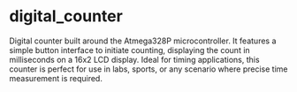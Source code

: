 # digital_counter
 Digital counter built around the Atmega328P microcontroller. It features a simple button interface to initiate counting, displaying the count in milliseconds on a 16x2 LCD display. Ideal for timing applications, this counter is perfect for use in labs, sports, or any scenario where precise time measurement is required.
